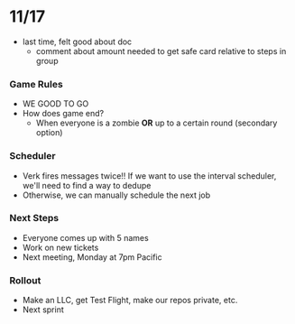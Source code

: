 # 11/17

- last time, felt good about doc
  - comment about amount needed to get safe card relative to steps in
  group

### Game Rules

- WE GOOD TO GO
- How does game end?
  - When everyone is a zombie **OR** up to a certain round (secondary option)

### Scheduler

- Verk fires messages twice!! If we want to use the interval scheduler,
we'll need to find a way to dedupe
- Otherwise, we can manually schedule the next job

### Next Steps

- Everyone comes up with 5 names
- Work on new tickets
- Next meeting, Monday at 7pm Pacific

### Rollout

- Make an LLC, get Test Flight, make our repos private, etc.
- Next sprint
